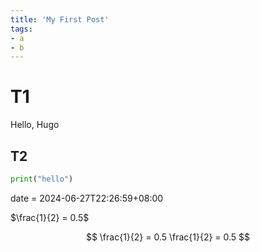 ```yaml
---
title: 'My First Post'
tags:
- a
- b
---
```

# T1
Hello, Hugo
## T2
```py
print("hello")
```
date = 2024-06-27T22:26:59+08:00


$\frac{1}{2} = 0.5$

$$
\frac{1}{2} = 0.5
\frac{1}{2} = 0.5
$$

